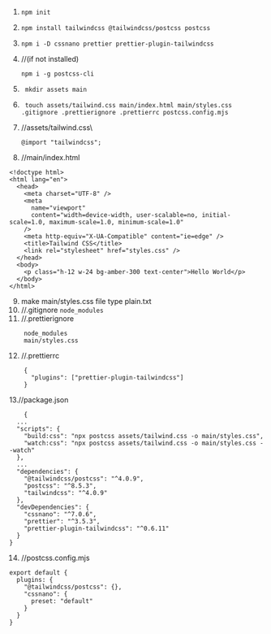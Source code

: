 1. ```
   npm init
   ```
2. ```
   npm install tailwindcss @tailwindcss/postcss postcss
   ```
3. ```
   npm i -D cssnano prettier prettier-plugin-tailwindcss
   ```
4. //(if not installed)
   ```
   npm i -g postcss-cli
   ```
5. ```
    mkdir assets main
   ```
6. ```
    touch assets/tailwind.css main/index.html main/styles.css .gitignore .prettierignore .prettierrc postcss.config.mjs
    ```
7. //assets/tailwind.css\
   ```
   @import "tailwindcss";
   ```
8. //main/index.html
```
<!doctype html>
<html lang="en">
  <head>
    <meta charset="UTF-8" />
    <meta
      name="viewport"
      content="width=device-width, user-scalable=no, initial-scale=1.0, maximum-scale=1.0, minimum-scale=1.0"
    />
    <meta http-equiv="X-UA-Compatible" content="ie=edge" />
    <title>Tailwind CSS</title>
    <link rel="stylesheet" href="styles.css" />
  </head>
  <body>
    <p class="h-12 w-24 bg-amber-300 text-center">Hello World</p>
  </body>
</html>  
```
9. make main/styles.css file type plain.txt
10. //.gitignore
``node_modules``
11. //.prettierignore
```
    node_modules
    main/styles.css
```
12. //.prettierrc
```
    {
      "plugins": ["prettier-plugin-tailwindcss"]
    }
```
13.//package.json
```
    {
  ...
  "scripts": {
    "build:css": "npx postcss assets/tailwind.css -o main/styles.css",
    "watch:css": "npx postcss assets/tailwind.css -o main/styles.css --watch"
  },
  ...
  "dependencies": {
    "@tailwindcss/postcss": "^4.0.9",
    "postcss": "^8.5.3",
    "tailwindcss": "^4.0.9"
  },
  "devDependencies": {
    "cssnano": "^7.0.6",
    "prettier": "^3.5.3",
    "prettier-plugin-tailwindcss": "^0.6.11"
  }
}
```
14. //postcss.config.mjs
```
export default {
  plugins: {
    "@tailwindcss/postcss": {},
    "cssnano": {
      preset: "default"
    }
  }
}
```
